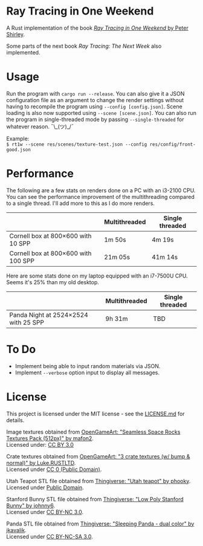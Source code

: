 # Ray Tracing in One Weekend

A Rust implementation of the book [*Ray Tracing in One Weekend* by Peter Shirley](https://in1weekend.blogspot.com/).

Some parts of the next book *Ray Tracing: The Next Week* also implemented.

<!--<p align="center">
	<img src="output.png" alt="">	
</p>-->

# Usage

Run the program with `cargo run --release`. You can also give it a JSON configuration file as an argument to change the render settings without having to recompile the program using `--config [config.json]`. Scene loading is also now supported using `--scene [scene.json]`. You can also run the program in single-threaded mode by passing `--single-threaded` for whatever reason. ¯\\\_(ツ)\_/¯

Example:  
`$ rt1w --scene res/scenes/texture-test.json --config res/config/front-good.json`

# Performance

The following are a few stats on renders done on a PC with an i3-2100 CPU. You can see the performance improvement of the multithreading compared to a single thread. I'll add more to this as I do more renders.

| | Multithreaded | Single threaded |  
| --- | --- | --- |
| Cornell box at 800×600 with 10 SPP | 1m 50s | 4m 19s |
| Cornell box at 800×600 with 100 SPP | 21m 05s | 41m 14s |

Here are some stats done on my laptop equipped with an i7-7500U CPU. Seems it's 25% than my old desktop. 

| | Multithreaded | Single threaded |  
| --- | --- | --- |
| Panda Night at 2524×2524 with 25 SPP | 9h 31m | TBD |

# To Do

- Implement being able to input random materials via JSON.
- Implement `--verbose` option input to display all messages.

# License

This project is licensed under the MIT license - see the [LICENSE.md](LICENSE.md) for details.

Image textures obtained from [OpenGameArt: "Seamless Space Rocks Textures Pack (512px)" by mafon2](https://opengameart.org/content/seamless-space-rocks-textures-pack-512px).  
Licensed under: [CC BY 3.0](https://creativecommons.org/licenses/by/3.0/legalcode)

Crate textures obtained from [OpenGameArt: "3 crate textures (w/ bump & normal)" by Luke.RUSTLTD](https://opengameart.org/content/3-crate-textures-w-bump-normal).  
Licensed under [CC 0 (Public Domain)](https://creativecommons.org/publicdomain/zero/1.0/legalcode).

Utah Teapot STL file obtained from [Thingiverse: "Utah teapot" by phooky](https://www.thingiverse.com/thing:821).  
Licensed under [Public Domain](https://creativecommons.org/licenses/publicdomain/).

Stanford Bunny STL file obtained from [Thingiverse: "Low Poly Stanford Bunny" by johnny6](https://www.thingiverse.com/thing:151081).  
Licensed under [CC BY-NC 3.0](https://creativecommons.org/licenses/by-nc/3.0/legalcode).

Panda STL file obtained from [Thingiverse: "Sleeping Panda - dual color" by jkavalik](https://www.thingiverse.com/thing:2968129).  
Licensed under [CC BY-NC-SA 3.0](https://creativecommons.org/licenses/by-nc-sa/3.0/legalcode).